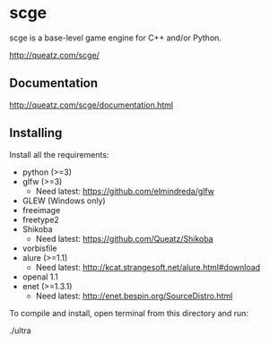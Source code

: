 scge
====

scge is a base-level game engine for C++ and/or Python.

http://queatz.com/scge/

Documentation
-------------

http://queatz.com/scge/documentation.html

Installing
----------

Install all the requirements:

* python (>=3)  
* glfw (>=3)  
	* Need latest: https://github.com/elmindreda/glfw  
* GLEW (Windows only)  
* freeimage  
* freetype2  
* Shikoba  
    * Need latest: https://github.com/Queatz/Shikoba  
* vorbisfile  
* alure (>=1.1)  
    * Need latest: http://kcat.strangesoft.net/alure.html#download  
* openal 1.1  
* enet (>=1.3.1)  
    * Need latest: http://enet.bespin.org/SourceDistro.html  

To compile and install, open terminal from this directory and run:

  ./ultra

